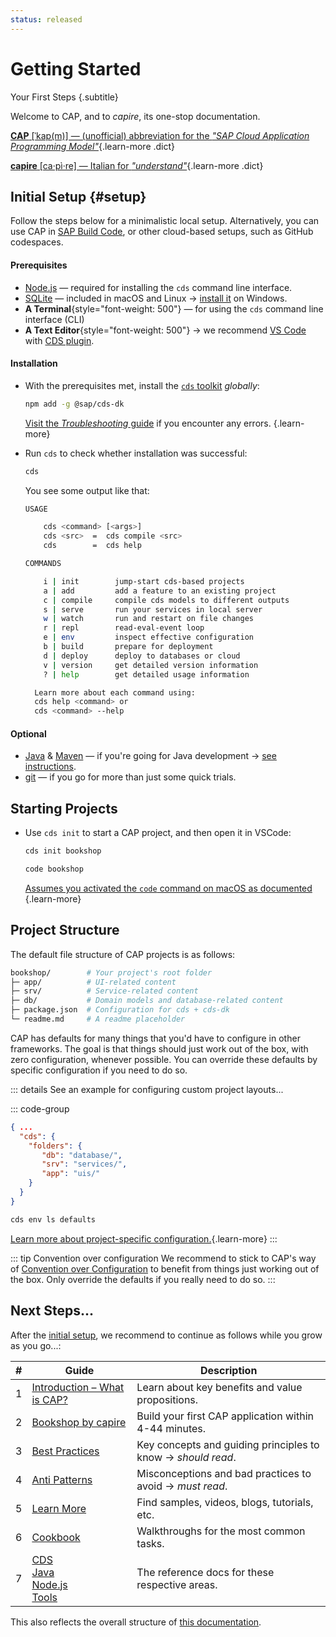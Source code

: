```yaml
---
status: released
---
```


# Getting Started
Your First Steps {.subtitle}

Welcome to CAP, and to *capire*, its one-stop documentation.

[**CAP** [ˈkap(m)] — (unofficial) abbreviation for the *"SAP Cloud Application Programming Model"*](https://translate.google.com/details?sl=en&text=cap){.learn-more .dict}

[**capire** [ca·pì·re] — Italian for _"understand"_](https://translate.google.com/details?sl=it&tl=en&text=capire){.learn-more .dict}

<style>
  a.dict { font-family: serif; font-weight: 100 }
</style>




## Initial Setup {#setup}

Follow the steps below for a minimalistic local setup. Alternatively, you can use CAP in [SAP Build Code](https://pages.community.sap.com/topics/build-code), or other cloud-based setups, such as GitHub codespaces.



#### Prerequisites

- [Node.js](https://nodejs.org) — required for installing the `cds` command line interface.
- [SQLite](https://sqlite.org) — included in macOS and Linux → [install it](https://sqlite.org/download.html) on Windows.
- **A Terminal**{style="font-weight: 500"} — for using the `cds` command line interface (CLI)
- **A Text Editor**{style="font-weight: 500"} → we recommend [VS Code](https://code.visualstudio.com) with [CDS plugin](../tools/cds-editors#vscode).


#### Installation

- With the prerequisites met, install the [`cds` toolkit](../tools/cds-cli) *globally*:

    ```sh
    npm add -g @sap/cds-dk
    ```

    [Visit the _Troubleshooting_ guide](troubleshooting.md) if you encounter any errors. {.learn-more}

- Run `cds` to check whether installation was successful:

  ```sh
  cds
  ```

  You see some output like that:

  ```sh
  USAGE

      cds <command> [<args>]
      cds <src>  =  cds compile <src>
      cds        =  cds help

  COMMANDS

      i | init        jump-start cds-based projects
      a | add         add a feature to an existing project
      c | compile     compile cds models to different outputs
      s | serve       run your services in local server
      w | watch       run and restart on file changes
      r | repl        read-eval-event loop
      e | env         inspect effective configuration
      b | build       prepare for deployment
      d | deploy      deploy to databases or cloud
      v | version     get detailed version information
      ? | help        get detailed usage information

    Learn more about each command using:
    cds help <command> or
    cds <command> --help

  ```



#### Optional

- [Java](https://sapmachine.io) & [Maven](https://maven.apache.org/download.cgi) — if you're going for Java development → [see instructions](../java/getting-started#local).
- [git](https://git-scm.com) — if you go for more than just some quick trials.



## Starting Projects

- Use `cds init` to start a CAP project, and then open it in VSCode:

   ```sh
   cds init bookshop
   ```

   ```sh
   code bookshop
   ```
   [Assumes you activated the `code` command on macOS as documented](../tools/cds-editors#vscode) {.learn-more}



## Project Structure

The default file structure of CAP projects is as follows:

```zsh
bookshop/        # Your project's root folder
├─ app/          # UI-related content
├─ srv/          # Service-related content
├─ db/           # Domain models and database-related content
├─ package.json  # Configuration for cds + cds-dk
└─ readme.md     # A readme placeholder
```

CAP has defaults for many things that you'd have to configure in other frameworks. The goal is that things should just work out of the box, with zero configuration, whenever possible. You can override these defaults by specific configuration if you need to do so.

::: details See an example for configuring custom project layouts...

::: code-group

```json [package.json]
{ ...
  "cds": {
    "folders": {
       "db": "database/",
       "srv": "services/",
       "app": "uis/"
    }
  }
}
```

```sh [Explore the defaults in your project]
cds env ls defaults
```

[Learn more about project-specific configuration.](../node.js/cds-env){.learn-more}
:::

::: tip Convention over configuration
We recommend to stick to CAP's way of [Convention over Configuration](https://en.wikipedia.org/wiki/Convention_over_configuration) to benefit from things just working out of the  box. Only override the defaults if you really need to do so.
:::




## Next Steps...

After the [initial setup](#setup), we recommend to continue as follows while you grow as you go...:

| #    | Guide                                                        | Description                                                  |
| ---- | ------------------------------------------------------------ | ------------------------------------------------------------ |
| 1    | [Introduction – What is CAP?](../about/)                       | Learn about key benefits and value propositions.             |
| 2    | [Bookshop by capire](in-a-nutshell)                          | Build your first CAP application within 4-44 minutes.        |
| 3    | [Best Practices](../about/best-practices)                      | Key concepts and guiding principles to know → *should read*. |
| 4    | [Anti Patterns](../about/bad-practices)                       | Misconceptions and bad practices to avoid → *must read*.     |
| 5    | [Learn More](learning-sources)                               | Find samples, videos, blogs, tutorials, etc.                 |
| 6    | [Cookbook](../guides/)                                         | Walkthroughs for the most common tasks.                      |
| 7    | [CDS](../cds/)<br/>[Java](../java/)<br/>[Node.js](../node.js/)<br/>[Tools](../tools/) | The reference docs for these respective areas.               |


This also reflects the overall structure of [this documentation](./learning-sources.md#this-documentation).
